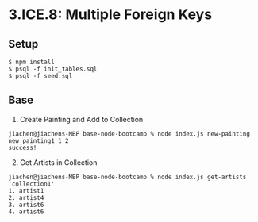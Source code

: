 # 3.ICE.8: Multiple Foreign Keys

## Setup

```
$ npm install
$ psql -f init_tables.sql
$ psql -f seed.sql
```

## Base

1. Create Painting and Add to Collection

```
jiachen@jiachens-MBP base-node-bootcamp % node index.js new-painting new_painting1 1 2
success!
```

2. Get Artists in Collection

```
jiachen@jiachens-MBP base-node-bootcamp % node index.js get-artists 'collection1'
1. artist1
2. artist4
3. artist6
4. artist6

```
